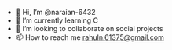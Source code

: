 - 👋 Hi, I’m @naraian-6432
- 🌱 I’m currently learning C
- 💞️ I’m looking to collaborate on social projects 
- 📫 How to reach me rahuln.61375@gmail.com 

<!---
naraian-6432/naraian-6432 is a ✨ special ✨ repository because its `README.md` (this file) appears on your GitHub profile.
You can click the Preview link to take a look at your changes.
--->
